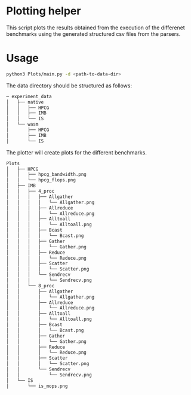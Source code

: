 # Plotting helper
This script plots the results obtained from the execution of the differenet benchmarks using the generated structured csv files from the parsers.

# Usage

```bash
python3 Plots/main.py -d <path-to-data-dir> 
```
The data directory should be structured as follows:
```bash
─ experiment_data
│   ├── native
│   │   ├── HPCG
│   │   ├── IMB
│   │   └── IS
│   └── wasm
│       ├── HPCG
│       ├── IMB
│       └── IS
```
The plotter will create plots for the different benchmarks.
```bash
Plots
│   ├── HPCG
│   │   ├── hpcg_bandwidth.png
│   │   └── hpcg_flops.png
│   ├── IMB
│   │   ├── 4_proc
│   │   │   ├── Allgather
│   │   │   │   └── Allgather.png
│   │   │   ├── Allreduce
│   │   │   │   └── Allreduce.png
│   │   │   ├── Alltoall
│   │   │   │   └── Alltoall.png
│   │   │   ├── Bcast
│   │   │   │   └── Bcast.png
│   │   │   ├── Gather
│   │   │   │   └── Gather.png
│   │   │   ├── Reduce
│   │   │   │   └── Reduce.png
│   │   │   ├── Scatter
│   │   │   │   └── Scatter.png
│   │   │   └── Sendrecv
│   │   │       └── Sendrecv.png
│   │   └── 8_proc
│   │       ├── Allgather
│   │       │   └── Allgather.png
│   │       ├── Allreduce
│   │       │   └── Allreduce.png
│   │       ├── Alltoall
│   │       │   └── Alltoall.png
│   │       ├── Bcast
│   │       │   └── Bcast.png
│   │       ├── Gather
│   │       │   └── Gather.png
│   │       ├── Reduce
│   │       │   └── Reduce.png
│   │       ├── Scatter
│   │       │   └── Scatter.png
│   │       └── Sendrecv
│   │           └── Sendrecv.png
│   └── IS
│       └── is_mops.png
```